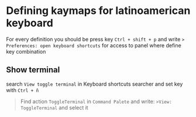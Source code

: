 # Defining kaymaps for latinoamerican keyboard

For every definition you should be press key `Ctrl + shift + p` and write `> Preferences: open keyboard shortcuts` for access to panel where define key combination

## Show terminal

search `View toggle terminal` in Keyboard shortcuts searcher and set key with `Ctrl + ñ`
> Find action `ToggleTerminal` in `Command Palete` and write: `>View: ToggleTerminal` and select it